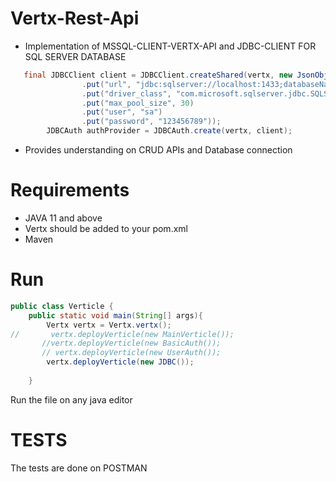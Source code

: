 # Vertx-Rest-Api
* Implementation of MSSQL-CLIENT-VERTX-API and JDBC-CLIENT FOR SQL SERVER DATABASE
```java
   final JDBCClient client = JDBCClient.createShared(vertx, new JsonObject()
                .put("url", "jdbc:sqlserver://localhost:1433;databaseName=master")
                .put("driver_class", "com.microsoft.sqlserver.jdbc.SQLServerDriver")
                .put("max_pool_size", 30)
                .put("user", "sa")
                .put("password", "123456789"));
        JDBCAuth authProvider = JDBCAuth.create(vertx, client);
```
* Provides understanding on CRUD APIs and Database connection

# Requirements
  * JAVA 11 and above
  * Vertx should be added to your pom.xml
  * Maven
# Run 
```java
public class Verticle {
    public static void main(String[] args){
        Vertx vertx = Vertx.vertx();
//       vertx.deployVerticle(new MainVerticle());
       //vertx.deployVerticle(new BasicAuth());
       // vertx.deployVerticle(new UserAuth());
        vertx.deployVerticle(new JDBC());
       
    }
```
Run the file on any java editor
# TESTS
The tests are done on POSTMAN

 
